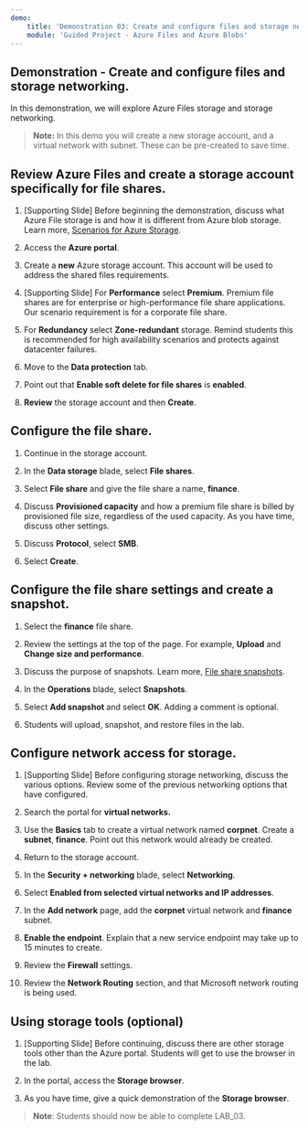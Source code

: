 ```yaml
---
demo:
    title: 'Demonstration 03: Create and configure files and storage networking'
    module: 'Guided Project - Azure Files and Azure Blobs'
--- 
```


## Demonstration - Create and configure files and storage networking.

In this demonstration, we will explore Azure Files storage and storage networking.

> **Note:** In this demo you will create a new storage account, and a virtual network with subnet. These can be pre-created to save time. 

## Review Azure Files and create a storage account specifically for file shares.

1. [Supporting Slide] Before beginning the demonstration, discuss what Azure File storage is and how it is different from Azure blob storage. Learn more, [Scenarios for Azure Storage](https://learn.microsoft.com/azure/storage/common/storage-introduction).

1. Access the **Azure portal**.

1. Create a **new** Azure storage account. This account will be used to address the shared files requirements.

1. [Supporting Slide] For **Performance** select **Premium**. Premium file shares are for enterprise or high-performance file share applications. Our scenario requirement is for a corporate file share. 

1. For **Redundancy** select **Zone-redundant** storage. Remind students this is recommended for high availability scenarios and protects against datacenter failures.

1. Move to the **Data protection** tab.

1. Point out that **Enable soft delete for file shares** is **enabled**.

1. **Review** the storage account and then **Create**.

## Configure the file share.

1. Continue in the storage account.

1. In the **Data storage** blade, select **File shares**.

1. Select **File share** and give the file share a name, **finance**.

1. Discuss **Provisioned capacity** and how a premium file share is billed by provisioned file size, regardless of the used capacity. As you have time, discuss other settings. 

1. Discuss **Protocol**, select **SMB**.

1. Select **Create**.

## Configure the file share settings and create a snapshot.

1. Select the **finance** file share.

1. Review the settings at the top of the page. For example, **Upload** and **Change size and performance**.

1. Discuss the purpose of snapshots. Learn more, [File share snapshots](https://learn.microsoft.com/azure/storage/files/storage-snapshots-files).

1. In the **Operations** blade, select **Snapshots**.

1. Select **Add snapshot** and select **OK**. Adding a comment is optional.

1. Students will upload, snapshot, and restore files in the lab.

## Configure network access for storage.

1. [Supporting Slide] Before configuring storage networking, discuss the various options. Review some of the previous networking options that have configured. 

1. Search the portal for **virtual networks.**

1. Use the **Basics** tab to create a virtual network named **corpnet**. Create a **subnet**, **finance**. Point out this network would already be created.

1. Return to the storage account.

1. In the **Security + networking** blade, select **Networking**.

1. Select **Enabled from selected virtual networks and IP addresses**.

1. In the **Add network** page, add the **corpnet** virtual network and **finance** subnet.

1. **Enable the endpoint**. Explain that a new service endpoint may take up to 15 minutes to create.

1. Review the **Firewall** settings.

1. Review the **Network Routing** section, and that Microsoft network routing is being used.

## Using storage tools (optional)

1. [Supporting Slide] Before continuing, discuss there are other storage tools other than the Azure portal. Students will get to use the browser in the lab.

1. In the portal, access the **Storage browser**.

1. As you have time, give a quick demonstration of the **Storage browser**. 

>**Note**: Students should now be able to complete LAB_03. 
